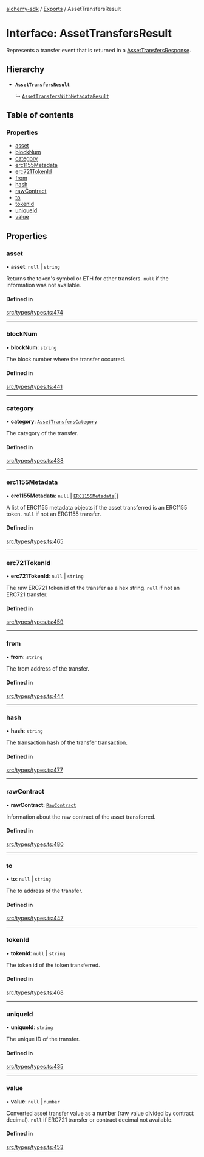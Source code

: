 [alchemy-sdk](../README.md) / [Exports](../modules.md) / AssetTransfersResult

# Interface: AssetTransfersResult

Represents a transfer event that is returned in a [AssetTransfersResponse](AssetTransfersResponse.md).

## Hierarchy

- **`AssetTransfersResult`**

  ↳ [`AssetTransfersWithMetadataResult`](AssetTransfersWithMetadataResult.md)

## Table of contents

### Properties

- [asset](AssetTransfersResult.md#asset)
- [blockNum](AssetTransfersResult.md#blocknum)
- [category](AssetTransfersResult.md#category)
- [erc1155Metadata](AssetTransfersResult.md#erc1155metadata)
- [erc721TokenId](AssetTransfersResult.md#erc721tokenid)
- [from](AssetTransfersResult.md#from)
- [hash](AssetTransfersResult.md#hash)
- [rawContract](AssetTransfersResult.md#rawcontract)
- [to](AssetTransfersResult.md#to)
- [tokenId](AssetTransfersResult.md#tokenid)
- [uniqueId](AssetTransfersResult.md#uniqueid)
- [value](AssetTransfersResult.md#value)

## Properties

### asset

• **asset**: ``null`` \| `string`

Returns the token's symbol or ETH for other transfers. `null` if the
information was not available.

#### Defined in

[src/types/types.ts:474](https://github.com/alchemyplatform/alchemy-sdk-js/blob/85196e8/src/types/types.ts#L474)

___

### blockNum

• **blockNum**: `string`

The block number where the transfer occurred.

#### Defined in

[src/types/types.ts:441](https://github.com/alchemyplatform/alchemy-sdk-js/blob/85196e8/src/types/types.ts#L441)

___

### category

• **category**: [`AssetTransfersCategory`](../enums/AssetTransfersCategory.md)

The category of the transfer.

#### Defined in

[src/types/types.ts:438](https://github.com/alchemyplatform/alchemy-sdk-js/blob/85196e8/src/types/types.ts#L438)

___

### erc1155Metadata

• **erc1155Metadata**: ``null`` \| [`ERC1155Metadata`](ERC1155Metadata.md)[]

A list of ERC1155 metadata objects if the asset transferred is an ERC1155
token. `null` if not an ERC1155 transfer.

#### Defined in

[src/types/types.ts:465](https://github.com/alchemyplatform/alchemy-sdk-js/blob/85196e8/src/types/types.ts#L465)

___

### erc721TokenId

• **erc721TokenId**: ``null`` \| `string`

The raw ERC721 token id of the transfer as a hex string. `null` if not an
ERC721 transfer.

#### Defined in

[src/types/types.ts:459](https://github.com/alchemyplatform/alchemy-sdk-js/blob/85196e8/src/types/types.ts#L459)

___

### from

• **from**: `string`

The from address of the transfer.

#### Defined in

[src/types/types.ts:444](https://github.com/alchemyplatform/alchemy-sdk-js/blob/85196e8/src/types/types.ts#L444)

___

### hash

• **hash**: `string`

The transaction hash of the transfer transaction.

#### Defined in

[src/types/types.ts:477](https://github.com/alchemyplatform/alchemy-sdk-js/blob/85196e8/src/types/types.ts#L477)

___

### rawContract

• **rawContract**: [`RawContract`](RawContract.md)

Information about the raw contract of the asset transferred.

#### Defined in

[src/types/types.ts:480](https://github.com/alchemyplatform/alchemy-sdk-js/blob/85196e8/src/types/types.ts#L480)

___

### to

• **to**: ``null`` \| `string`

The to address of the transfer.

#### Defined in

[src/types/types.ts:447](https://github.com/alchemyplatform/alchemy-sdk-js/blob/85196e8/src/types/types.ts#L447)

___

### tokenId

• **tokenId**: ``null`` \| `string`

The token id of the token transferred.

#### Defined in

[src/types/types.ts:468](https://github.com/alchemyplatform/alchemy-sdk-js/blob/85196e8/src/types/types.ts#L468)

___

### uniqueId

• **uniqueId**: `string`

The unique ID of the transfer.

#### Defined in

[src/types/types.ts:435](https://github.com/alchemyplatform/alchemy-sdk-js/blob/85196e8/src/types/types.ts#L435)

___

### value

• **value**: ``null`` \| `number`

Converted asset transfer value as a number (raw value divided by contract
decimal). `null` if ERC721 transfer or contract decimal not available.

#### Defined in

[src/types/types.ts:453](https://github.com/alchemyplatform/alchemy-sdk-js/blob/85196e8/src/types/types.ts#L453)
